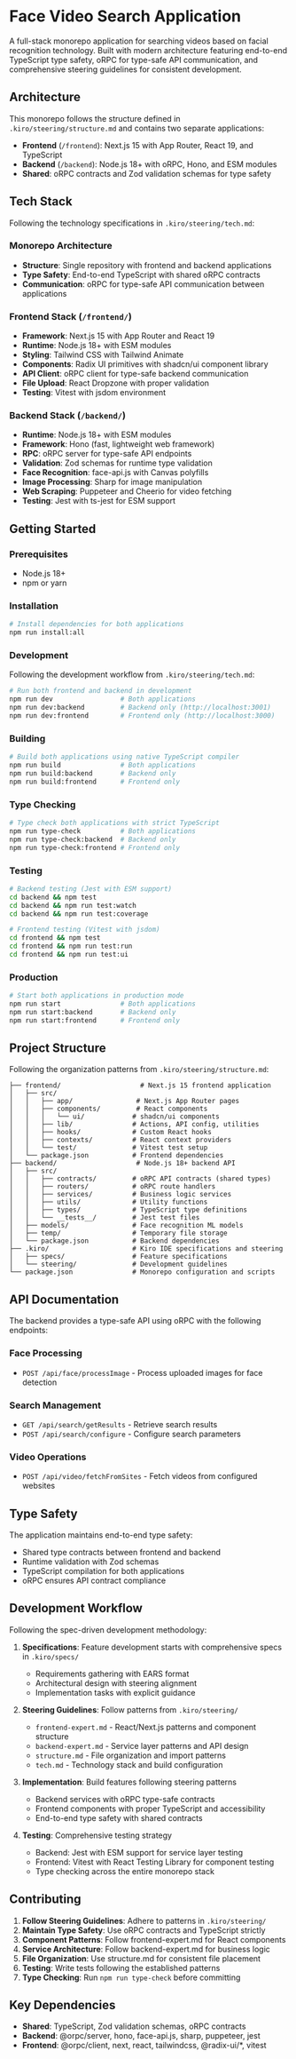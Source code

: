 # Face Video Search Application

A full-stack monorepo application for searching videos based on facial recognition technology. Built with modern architecture featuring end-to-end TypeScript type safety, oRPC for type-safe API communication, and comprehensive steering guidelines for consistent development.

## Architecture

This monorepo follows the structure defined in `.kiro/steering/structure.md` and contains two separate applications:

- **Frontend** (`/frontend`): Next.js 15 with App Router, React 19, and TypeScript
- **Backend** (`/backend`): Node.js 18+ with oRPC, Hono, and ESM modules
- **Shared**: oRPC contracts and Zod validation schemas for type safety

## Tech Stack

Following the technology specifications in `.kiro/steering/tech.md`:

### Monorepo Architecture

- **Structure**: Single repository with frontend and backend applications
- **Type Safety**: End-to-end TypeScript with shared oRPC contracts
- **Communication**: oRPC for type-safe API communication between applications

### Frontend Stack (`/frontend/`)

- **Framework**: Next.js 15 with App Router and React 19
- **Runtime**: Node.js 18+ with ESM modules
- **Styling**: Tailwind CSS with Tailwind Animate
- **Components**: Radix UI primitives with shadcn/ui component library
- **API Client**: oRPC client for type-safe backend communication
- **File Upload**: React Dropzone with proper validation
- **Testing**: Vitest with jsdom environment

### Backend Stack (`/backend/`)

- **Runtime**: Node.js 18+ with ESM modules
- **Framework**: Hono (fast, lightweight web framework)
- **RPC**: oRPC server for type-safe API endpoints
- **Validation**: Zod schemas for runtime type validation
- **Face Recognition**: face-api.js with Canvas polyfills
- **Image Processing**: Sharp for image manipulation
- **Web Scraping**: Puppeteer and Cheerio for video fetching
- **Testing**: Jest with ts-jest for ESM support

## Getting Started

### Prerequisites

- Node.js 18+
- npm or yarn

### Installation

```bash
# Install dependencies for both applications
npm run install:all
```

### Development

Following the development workflow from `.kiro/steering/tech.md`:

```bash
# Run both frontend and backend in development
npm run dev                 # Both applications
npm run dev:backend         # Backend only (http://localhost:3001)
npm run dev:frontend        # Frontend only (http://localhost:3000)
```

### Building

```bash
# Build both applications using native TypeScript compiler
npm run build               # Both applications
npm run build:backend       # Backend only
npm run build:frontend      # Frontend only
```

### Type Checking

```bash
# Type check both applications with strict TypeScript
npm run type-check          # Both applications
npm run type-check:backend  # Backend only
npm run type-check:frontend # Frontend only
```

### Testing

```bash
# Backend testing (Jest with ESM support)
cd backend && npm test
cd backend && npm run test:watch
cd backend && npm run test:coverage

# Frontend testing (Vitest with jsdom)
cd frontend && npm test
cd frontend && npm run test:run
cd frontend && npm run test:ui
```

### Production

```bash
# Start both applications in production mode
npm run start               # Both applications
npm run start:backend       # Backend only
npm run start:frontend      # Frontend only
```

## Project Structure

Following the organization patterns from `.kiro/steering/structure.md`:

```
├── frontend/                    # Next.js 15 frontend application
│   ├── src/
│   │   ├── app/                # Next.js App Router pages
│   │   ├── components/         # React components
│   │   │   └── ui/            # shadcn/ui components
│   │   ├── lib/               # Actions, API config, utilities
│   │   ├── hooks/             # Custom React hooks
│   │   ├── contexts/          # React context providers
│   │   └── test/              # Vitest test setup
│   └── package.json           # Frontend dependencies
├── backend/                    # Node.js 18+ backend API
│   ├── src/
│   │   ├── contracts/         # oRPC API contracts (shared types)
│   │   ├── routers/           # oRPC route handlers
│   │   ├── services/          # Business logic services
│   │   ├── utils/             # Utility functions
│   │   ├── types/             # TypeScript type definitions
│   │   └── __tests__/         # Jest test files
│   ├── models/                # Face recognition ML models
│   ├── temp/                  # Temporary file storage
│   └── package.json           # Backend dependencies
├── .kiro/                     # Kiro IDE specifications and steering
│   ├── specs/                 # Feature specifications
│   └── steering/              # Development guidelines
└── package.json               # Monorepo configuration and scripts
```

## API Documentation

The backend provides a type-safe API using oRPC with the following endpoints:

### Face Processing

- `POST /api/face/processImage` - Process uploaded images for face detection

### Search Management

- `GET /api/search/getResults` - Retrieve search results
- `POST /api/search/configure` - Configure search parameters

### Video Operations

- `POST /api/video/fetchFromSites` - Fetch videos from configured websites

## Type Safety

The application maintains end-to-end type safety:

- Shared type contracts between frontend and backend
- Runtime validation with Zod schemas
- TypeScript compilation for both applications
- oRPC ensures API contract compliance

## Development Workflow

Following the spec-driven development methodology:

1. **Specifications**: Feature development starts with comprehensive specs in `.kiro/specs/`

   - Requirements gathering with EARS format
   - Architectural design with steering alignment
   - Implementation tasks with explicit guidance

2. **Steering Guidelines**: Follow patterns from `.kiro/steering/`

   - `frontend-expert.md` - React/Next.js patterns and component structure
   - `backend-expert.md` - Service layer patterns and API design
   - `structure.md` - File organization and import patterns
   - `tech.md` - Technology stack and build configuration

3. **Implementation**: Build features following steering patterns

   - Backend services with oRPC type-safe contracts
   - Frontend components with proper TypeScript and accessibility
   - End-to-end type safety with shared contracts

4. **Testing**: Comprehensive testing strategy
   - Backend: Jest with ESM support for service layer testing
   - Frontend: Vitest with React Testing Library for component testing
   - Type checking across the entire monorepo stack

## Contributing

1. **Follow Steering Guidelines**: Adhere to patterns in `.kiro/steering/`
2. **Maintain Type Safety**: Use oRPC contracts and TypeScript strictly
3. **Component Patterns**: Follow frontend-expert.md for React components
4. **Service Architecture**: Follow backend-expert.md for business logic
5. **File Organization**: Use structure.md for consistent file placement
6. **Testing**: Write tests following the established patterns
7. **Type Checking**: Run `npm run type-check` before committing

## Key Dependencies

- **Shared**: TypeScript, Zod validation schemas, oRPC contracts
- **Backend**: @orpc/server, hono, face-api.js, sharp, puppeteer, jest
- **Frontend**: @orpc/client, next, react, tailwindcss, @radix-ui/\*, vitest

